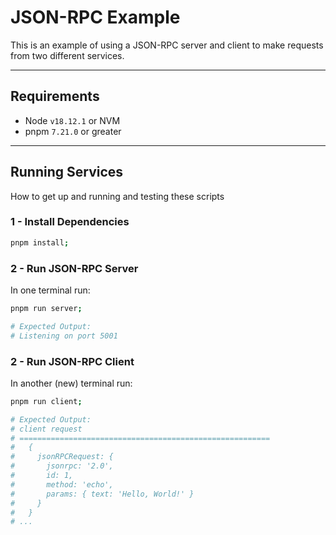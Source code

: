 # JSON-RPC Example

This is an example of using a JSON-RPC server and client to make requests from two different services.

---

## Requirements

- Node `v18.12.1` or NVM
- pnpm `7.21.0` or greater

---

## Running Services

How to get up and running and testing these scripts

### 1 - Install Dependencies

```bash
pnpm install;
```

### 2 - Run JSON-RPC Server

In one terminal run:

```bash
pnpm run server;

# Expected Output:
# Listening on port 5001
```

### 2 - Run JSON-RPC Client

In another (new) terminal run:

```bash
pnpm run client;

# Expected Output:
# client request
# ========================================================
#   {
#     jsonRPCRequest: {
#       jsonrpc: '2.0',
#       id: 1,
#       method: 'echo',
#       params: { text: 'Hello, World!' }
#     }
#   }
# ...
```





